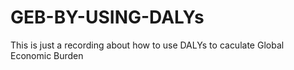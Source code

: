 # GEB-BY-USING-DALYs
This is just a recording about how to use DALYs to caculate Global Economic Burden 
